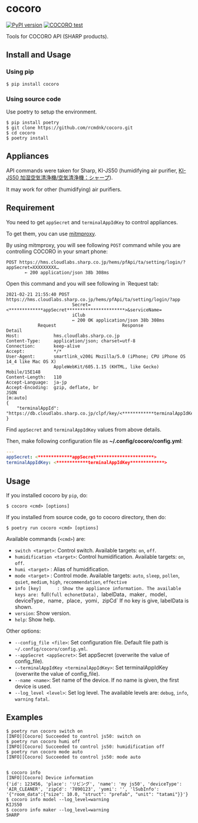 # cocoro

[![PyPI version](https://badge.fury.io/py/cocoro.svg)](https://badge.fury.io/py/cocoro)
[![COCORO test](https://github.com/rcmdnk/cocoro/actions/workflows/cocoro-test.yml/badge.svg)](https://github.com/rcmdnk/cocoro/actions/workflows/cocoro-test.yml)

Tools for COCORO API (SHARP products).

## Install and Usage

### Using pip

    $ pip install cocoro

### Using source code

Use poetry to setup the environment.

    $ pip install poetry
    $ git clone https://github.com/rcmdnk/cocoro.git
    $ cd cocoro
    $ poetry install

## Appliances

API commands were taken for Sharp, KI-JS50 (humidifying air purifier, [KI-JS50 加湿空気清浄機/空気清浄機：シャープ](https://jp.sharp/kuusei/products/kijs50/)).

It may work for other (humidifying) air purifiers.

## Requirement

You need to get `appSecret` and `terminalAppIdKey` to control appliances.

To get them, you can use [mitmproxy](https://mitmproxy.org/).

By using mitmproxy, you will see following `POST` command while you are controlling COCORO in your smart phone:


    POST https://hms.cloudlabs.sharp.co.jp/hems/pfApi/ta/setting/login/?appSecret=XXXXXXXXX…
           ← 200 application/json 38b 308ms

Open this command and you will see following in `Request tab:


    2021-02-21 21:55:40 POST https://hms.cloudlabs.sharp.co.jp/hems/pfApi/ta/setting/login/?app
                             Secret=<*************appSecret**********************>&serviceName=
                             iClub
                             ← 200 OK application/json 38b 308ms
                Request                         Response                        Detail
    Host:             hms.cloudlabs.sharp.co.jp
    Content-Type:     application/json; charset=utf-8
    Connection:       keep-alive
    Accept:           */*
    User-Agent:       smartlink_v200i Mozilla/5.0 (iPhone; CPU iPhone OS 14_4 like Mac OS X)
                      AppleWebKit/605.1.15 (KHTML, like Gecko) Mobile/15E148
    Content-Length:   110
    Accept-Language:  ja-jp
    Accept-Encoding:  gzip, deflate, br
    JSON                                                                                  [m:auto]
    {
        "terminalAppId":
    "https://db.cloudlabs.sharp.co.jp/clpf/key/<************terminalAppIdKey*************>"
    }

Find `appSecret` and `terminalAppIdKey` values from above details.

Then, make following configuration file as **~/.config/cocoro/config.yml**:

```yml
---
appSecret: <*************appSecret**********************>
terminalAppIdKey: <************terminalAppIdKey*************>
```

## Usage

If you installed cocoro by `pip`, do:

    $ cocoro <cmd> [options]

If you installed from source code, go to cocoro directory, then do:

    $ poetry run cocoro <cmd> [options]

Available commands (`<cmd>`) are:

* `switch <target>`: Control switch. Available targets: `on`, `off`.
* `humidification <target>`: Control humidification. Available targets: `on`, `off`.
* `humi <target>`  : Alias of humidification.
* `mode <target>`  : Control mode. Available targets: `auto`, `sleep`, `pollen`,
                     `quiet`, `medium`, `high`, `recommendation`, `effective`
* `info [key]      : Show the appliance information. The available keys are:
                     `full`(full echonetData), `labelData`, `maker`, `model`,
                     `deviceType`, `name`, `place`, `yomi`, `zipCd`
                     If no key is give, labelData is shown.
* `version`: Show   version.
* `help`: Show help.

Other options:

* `--config_file <file>`: Set configuration file. Default file path is `~/.config/cocoro/config.yml`.
* `--appSecret <appSecret>`: Set appSecret (overwrite the value of config_file).
* `--terminalAppIdKey <terminalAppIdKey>`: Set terminalAppIdKey (overwrite the value of config_file).
* `--name <name>`: Set name of the device. If no name is given, the first device is used.
* `--log_level <level>`: Set log level. The available levels are: `debug`, `info`, `warning` `fatal`.


## Examples

    $ poetry run cocoro switch on
    [INFO][Cocoro] Succeeded to control js50: switch on
    $ poetry run cocoro humi off
    [INFO][Cocoro] Succeeded to control js50: humidification off
    $ poetry run cocoro mode auto
    [INFO][Cocoro] Succeeded to control js50: mode auto


    $ cocoro info
    [INFO][Cocoro] Device information
    {'id': 123456, 'place': 'リビング', 'name': 'my js50', 'deviceType': 'AIR_CLEANER', 'zipCd': '7890123', 'yomi': '', 'lSubInfo': '{"room_data":{"size": 10.0, "struct": "prefab", "unit": "tatami"}}'}
    $ cocoro info model --log_level=warning
    KIJS50
    $ cocoro info maker --log_level=warning
    SHARP
